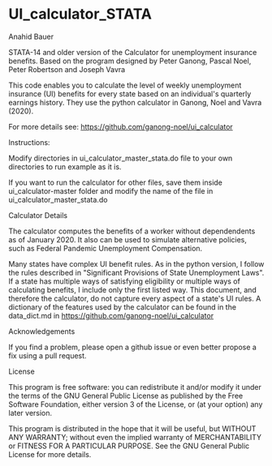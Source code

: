 # UI_calculator_STATA
Anahid Bauer


STATA-14 and older version of the Calculator for unemployment insurance benefits.  Based on the program designed by Peter Ganong, Pascal Noel, Peter Robertson and Joseph Vavra  

This code enables you to calculate the level of weekly unemployment insurance (UI) benefits for every state based on an individual's quarterly earnings history. They use the python calculator in Ganong, Noel and Vavra (2020).  

For more details see: https://github.com/ganong-noel/ui_calculator

Instructions:

Modify directories in ui_calculator_master_stata.do file to your own directories to run example as it is.

If you want to run the calculator for other files, save them inside ui_calculator-master folder and modify the name of the file in ui_calculator_master_stata.do

Calculator Details

The calculator computes the benefits of a worker without dependendents as of January 2020. It also can be used to simulate alternative policies, such as Federal Pandemic Unemployment Compensation.

Many states have complex UI benefit rules. As in the python version, I follow the rules described in "Significant Provisions of State Unemployment Laws". If a state has multiple ways of satisfying eligibility or multiple ways of calculating benefits, I include only the first listed way. This document, and therefore the calculator, do not capture every aspect of a state's UI rules. A dictionary of the features used by the calculator can be found in the data_dict.md in https://github.com/ganong-noel/ui_calculator

Acknowledgements

If you find a problem, please open a github issue or even better propose a fix using a pull request.


License

This program is free software: you can redistribute it and/or modify it under the terms of the GNU General Public License as published by the Free Software Foundation, either version 3 of the License, or (at your option) any later version.

This program is distributed in the hope that it will be useful, but WITHOUT ANY WARRANTY; without even the implied warranty of MERCHANTABILITY or FITNESS FOR A PARTICULAR PURPOSE. See the GNU General Public License for more details.
